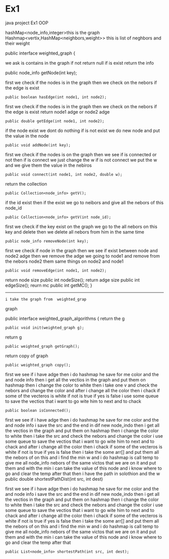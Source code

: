 # Ex1
java project Ex1 OOP


 hashMap<node_info,integer>this is the graph
Hashmap<vertix,HashMap<neighbors,weight>>   this is list of neghbors and their weight


public interface weighted_graph {
 
we ask is contains in the graph if not return null
if is exist return the info

   

 public node_info getNode(int key);

first we check if the nodes is in the graph
then we check on the nebors if the edge is exist
 
    public boolean hasEdge(int node1, int node2);
  
first we check if the nodes is in the graph
then we check on the nebors if the edge is exist
 return node1 adge or node2 adge
   
    public double getEdge(int node1, int node2);
   
if the node exist we dont do nothing
if is not exist we do new node and put the value in the node

    public void addNode(int key);
first we check if the nodes is on the graph 
then we see if is connected or not
then if is connect we just change the w
if is not connect we put the w and we give them the value in the nebiros 
   

    public void connect(int node1, int node2, double w);
   
return the collection 

    public Collection<node_info> getV();
  if the id exist 
then if the exist we go to neibors and give all the nebors of this node_id

     
    public Collection<node_info> getV(int node_id);
first we check if the key exist on the graph
we go to the all nebors on this key and delete
then we delete all nebors from him in the same time    

     
    public node_info removeNode(int key);
    
first we check if node in the graph 
then we see if exist between node and node2 adge
then we remove the adge we going to node1 and remove from the nebors node2 them same things on node2 and node1 
     
    public void removeEdge(int node1, int node2);

return node size
    public int nodeSize();
return adge size
    public int edgeSize();
reurn mc 
    public int getMC();
}

------------------------------------------------------------------------------------------------------------------------------------------------------------------------------------

	i take the graph from  weighted_grap
graph

                                                              

public interface weighted_graph_algorithms {
return the g	

    public void init(weighted_graph g);

return g

    public weighted_graph getGraph();
   return copy of graph
   
    public weighted_graph copy();
first we see if i have adge
then i do hashmap he save for me color and the and node info
then i get all the vectios in the graph and put them on hashmap then i change the color to white
then i take one v and check the nebors and change the color
and after i change all the color then i chack if some of the vecteros is white if not is true if yes is false
i use some queue to save the vectios that i want to go wite him to next and to chack

    public boolean isConnected();
    
     
first we see if i have adge
then i do hashmap he save for me color and the and node info
i save the src and the end in dif new node_indo
then i get all the vectios in the graph and put them on hashmap then i change the color to white
then i take the src and check the nebors and change the color
i use some queue to save the vectios that i want to go wite him to next and to chack
and after i change all the color then i chack if some of the vecteros is white if not is true if yes is false
then i take the some arr[] and put them all  the nebors of on this and i find the min w 
and i do hashmap is call temp to give me all node_info nebors of the same victos that we are on it and put them and with the min i can take the value of this node and i know where to go 
and clear the temp after that
then i have the path in solothion and the w
    public double shortestPathDist(int src, int dest)

first we see if i have adge
then i do hashmap he save for me color and the and node info
i save the src and the end in dif new node_indo
then i get all the vectios in the graph and put them on hashmap then i change the color to white
then i take the src and check the nebors and change the color
i use some queue to save the vectios that i want to go wite him to next and to chack
and after i change all the color then i chack if some of the vecteros is white if not is true if yes is false
then i take the some arr[] and put them all  the nebors of on this and i find the min w 
and i do hashmap is call temp to give me all node_info nebors of the same victos that we are on it and put them and with the min i can take the value of this node and i know where to go 
and clear the temp after that

    public List<node_info> shortestPath(int src, int dest);

    
